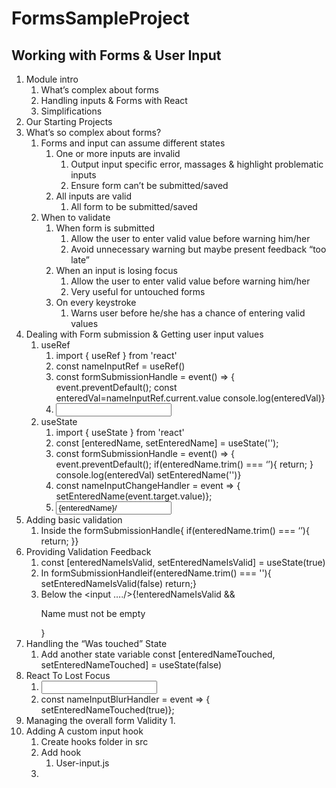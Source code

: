 # FormsSampleProject

## Working with Forms & User Input

1. Module intro
    1. What’s complex about forms
    2. Handling inputs & Forms with React
    3. Simplifications
2. Our Starting Projects
3. What’s so complex about forms?
    1. Forms and input can assume different states
        1. One or more inputs are invalid
            1. Output input specific error, massages & highlight problematic inputs
            2. Ensure form can’t be submitted/saved
        2. All inputs are valid
            1. All form to be submitted/saved
    2. When to validate
        1. When form is submitted 
            1. Allow the user to enter valid value before warning him/her
            2. Avoid unnecessary warning but maybe present feedback “too late”
        2. When an input is losing focus
            1. Allow the user to enter valid value before warning him/her
            2. Very useful for untouched forms
        3. On every keystroke
            1. Warns user before he/she has a chance of entering valid values
4. Dealing with Form submission & Getting user input values
    1. useRef
        1. import { useRef } from 'react'
        2. const nameInputRef = useRef()
        3. const formSubmissionHandle = event() => {         event.preventDefault();        const enteredVal=nameInputRef.current.value         console.log(enteredVal)}
        4. <input      ref={nameInputRef}     type=“text”     id=“someId”/>
    2. useState
        1. import { useState } from 'react'
        2. const [enteredName, setEnteredName] = useState('');
        3. const formSubmissionHandle = event() => {       event.preventDefault();     if(enteredName.trim() === ‘’){ return; }      console.log(enteredVal)      setEnteredName('')}
        4. const nameInputChangeHandler = event  => {      setEnteredName(event.target.value)};
        5. <input      type=“text”     id=“someId”     onChange={nameInputChangeHandler}     value={enteredName}/>
5. Adding basic validation
    1. Inside the formSubmissionHandle{ if(enteredName.trim() === ‘’){ return; }}
6. Providing Validation Feedback
    1. const [enteredNameIsValid, setEnteredNameIsValid] = useState(true)
    2. In formSubmissionHandleif(enteredName.trim() === ''){     setEnteredNameIsValid(false)     return;}
    3. Below the <input …./>{!enteredNameIsValid && <p className="error-text">Name must not be empty</p>}
7. Handling the “Was touched” State
    1. Add another state variable   const [enteredNameTouched, setEnteredNameTouched] = useState(false)
8. React To Lost Focus 
    1. <input onBlur={nameInputBlurHandler}/>
    2. const nameInputBlurHandler = event => {     setEnteredNameTouched(true)};
9. Managing the overall form Validity 
    1. 
10. Adding A custom input hook
    1. Create hooks folder in src
    2. Add hook
        1. User-input.js
    3. 

